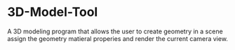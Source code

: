 # 3D-Model-Tool

A 3D modeling program that allows the user to create geometry in a scene assign the geometry matieral properies and render the current camera view.
